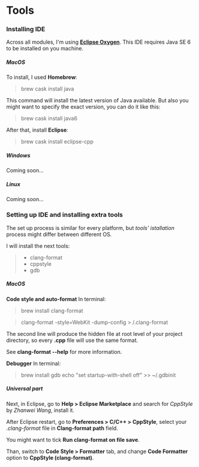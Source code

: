 # Tools
### Installing IDE
Across all modules, I'm using [**Eclipse Oxygen**](http://www.eclipse.org/downloads/).
This IDE requires Java SE 6 to be installed on you machine.

##### MacOS
To install, I used **Homebrew**:
> brew cask install java

This command will install the latest version of Java available.
But also you might want to specify the exact version, you can do it like this:

> brew cask install java6

After that, install **Eclipse**:
> brew cask install eclipse-cpp

##### Windows
Coming soon...
##### Linux
Coming soon...

### Setting up IDE and installing extra tools
The set up process is similar for every platform, but _tools' istallation_ process might differ between different OS.

I will install the next tools:
> - clang-format
> - cppstyle
> - gdb

##### MacOS
**Code style and auto-format**
In terminal:
> brew install clang-format

> clang-format -style=WebKit -dump-config > **<your-project-root-directory>**/.clang-format

The second line will produce the hidden file at root level of your project directory,
so every **.cpp** file will use the same format.

See **clang-format --help** for more information.

**Debugger**
In terminal:
> brew install gdb
> echo "set startup-with-shell off" >> ~/.gdbinit

##### Universal part
Next, in Eclipse, go to **Help > Eclipse Marketplace** and search for _CppStyle_ by _Zhanwei Wang_, install it.

After Eclipse restart, go to **Preferences > C/C++ > CppStyle**,
select your _.clang-format_ file in **Clang-format path** field.

You might want to tick **Run clang-format on file save**.

Than, switch to **Code Style > Formatter** tab, and change **Code Formatter** option to **CppStyle (clang-format)**.